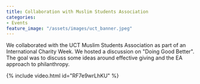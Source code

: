 ```yaml
---
title: Collaboration with Muslim Students Association
categories:
- Events
feature_image: "/assets/images/uct_banner.jpeg"
---
```


We collaborated with the UCT Muslim Students Association as part of an International Charity Week. We hosted a discussion on "Doing Good Better". The goal was to discuss some ideas around effective giving and the EA approach to philanthropy.

{% include video.html id="RF7e9wrLhKU" %}